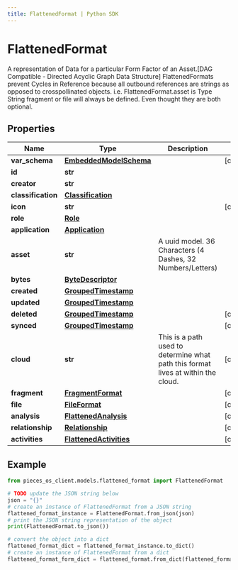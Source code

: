 ```yaml
---
title: FlattenedFormat | Python SDK
---
```


# FlattenedFormat

A representation of Data for a particular Form Factor of an Asset.[DAG Compatible - Directed Acyclic Graph Data Structure]  FlattenedFormats prevent Cycles in Reference because all outbound references are strings as opposed to crosspollinated objects.  i.e. FlattenedFormat.asset is Type String  fragment or file will always be defined. Even thought they are both optional.

## Properties

Name | Type | Description | Notes
------------ | ------------- | ------------- | -------------
**var_schema** | [**EmbeddedModelSchema**](EmbeddedModelSchema) |  | [optional] 
**id** | **str** |  | 
**creator** | **str** |  | 
**classification** | [**Classification**](Classification) |  | 
**icon** | **str** |  | [optional] 
**role** | [**Role**](Role) |  | 
**application** | [**Application**](Application) |  | 
**asset** | **str** | A uuid model. 36 Characters (4 Dashes, 32 Numbers/Letters)  | 
**bytes** | [**ByteDescriptor**](ByteDescriptor) |  | 
**created** | [**GroupedTimestamp**](GroupedTimestamp) |  | 
**updated** | [**GroupedTimestamp**](GroupedTimestamp) |  | 
**deleted** | [**GroupedTimestamp**](GroupedTimestamp) |  | [optional] 
**synced** | [**GroupedTimestamp**](GroupedTimestamp) |  | [optional] 
**cloud** | **str** | This is a path used to determine what path this format lives at within the cloud. | [optional] 
**fragment** | [**FragmentFormat**](FragmentFormat) |  | [optional] 
**file** | [**FileFormat**](FileFormat) |  | [optional] 
**analysis** | [**FlattenedAnalysis**](FlattenedAnalysis) |  | [optional] 
**relationship** | [**Relationship**](Relationship) |  | [optional] 
**activities** | [**FlattenedActivities**](FlattenedActivities) |  | [optional] 

## Example

```python
from pieces_os_client.models.flattened_format import FlattenedFormat

# TODO update the JSON string below
json = "{}"
# create an instance of FlattenedFormat from a JSON string
flattened_format_instance = FlattenedFormat.from_json(json)
# print the JSON string representation of the object
print(FlattenedFormat.to_json())

# convert the object into a dict
flattened_format_dict = flattened_format_instance.to_dict()
# create an instance of FlattenedFormat from a dict
flattened_format_form_dict = flattened_format.from_dict(flattened_format_dict)
```


